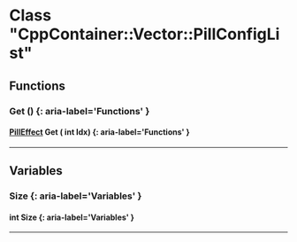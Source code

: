 # Class "CppContainer::Vector::PillConfigList"
## Functions
### Get () {: aria-label='Functions' }
#### [PillEffect](../ItemConfig_PillEffect) Get ( int Idx)  {: aria-label='Functions' }

___ 
## Variables
### Size {: aria-label='Variables' }
####  int Size  {: aria-label='Variables' }

___ 
